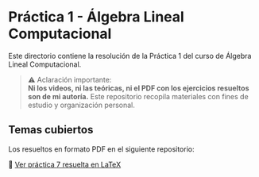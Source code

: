 # Práctica 1 - Álgebra Lineal Computacional

Este directorio contiene la resolución de la Práctica 1 del curso de Álgebra Lineal Computacional.

> ⚠️ Aclaración importante:  
> **Ni los videos, ni las teóricas, ni el PDF con los ejercicios resueltos son de mi autoría.** Este repositorio recopila materiales con fines de estudio y organización personal.

## Temas cubiertos

Los resueltos en formato PDF en el siguiente repositorio:

📄 [Ver práctica 7 resuelta en LaTeX](https://github.com/nad-garraz/algebraLinealComputacional/blob/main/7-guia/7-sol.pdf)
